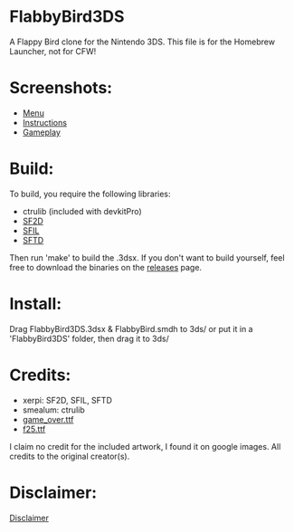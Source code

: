 # FlabbyBird3DS

A Flappy Bird clone for the Nintendo 3DS. This file is for the Homebrew Launcher, not for CFW!

# Screenshots:
- [Menu](../master/screenshots/menu.png)
- [Instructions](../master/screenshots/instr.png)
- [Gameplay](../master/screenshots/game.png)

# Build:
To build, you require the following libraries:
- ctrulib (included with devkitPro)
- [SF2D](https://github.com/xerpi/sf2dlib)
- [SFIL](https://github.com/xerpi/sfillib)
- [SFTD](https://github.com/xerpi/sftdlib)

Then run 'make' to build the .3dsx.
If you don't want to build yourself, feel free to download the binaries on the [releases](https://github.com/reworks/FlabbyBird3DS/releases) page.

# Install:
Drag FlabbyBird3DS.3dsx & FlabbyBird.smdh to 3ds/ or put it in a 'FlabbyBird3DS' folder, then drag it to 3ds/

# Credits:
- xerpi: SF2D, SFIL, SFTD
- smealum: ctrulib
- [game_over.ttf](http://www.dafont.com/game-over.font)
- [f25.ttf](http://www.dafont.com/f25-bank-printer.font)

I claim no credit for the included artwork, I found it on google images. All credits to the original creator(s).

# Disclaimer:
[Disclaimer](../master/LICENSE.txt)
